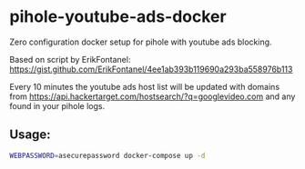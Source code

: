 # pihole-youtube-ads-docker

Zero configuration docker setup for pihole with youtube ads blocking.

Based on script by ErikFontanel: https://gist.github.com/ErikFontanel/4ee1ab393b119690a293ba558976b113

Every 10 minutes the youtube ads host list will be updated with domains from https://api.hackertarget.com/hostsearch/?q=googlevideo.com and any found in your pihole logs.

## Usage:

```bash
WEBPASSWORD=asecurepassword docker-compose up -d
```
